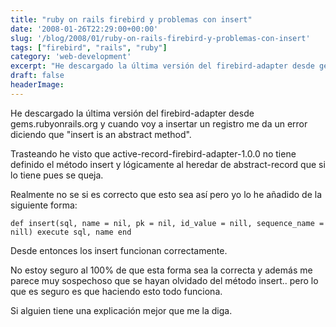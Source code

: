 ```yaml
---
title: "ruby on rails firebird y problemas con insert"
date: '2008-01-26T22:29:00+00:00'
slug: '/blog/2008/01/ruby-on-rails-firebird-y-problemas-con-insert'
tags: ["firebird", "rails", "ruby"]
category: 'web-development'
excerpt: "He descargado la última versión del firebird-adapter desde gems.rubyonrails.org y cuando voy a insertar un registro me da un error diciendo que insert is an abstract method.Trasteando he visto que ..."
draft: false
headerImage:
---
```

He descargado la última versión del firebird-adapter desde gems.rubyonrails.org y cuando voy a insertar un registro me da un error diciendo que "insert is an abstract method".

Trasteando he visto que active-record-firebird-adapter-1.0.0 no tiene definido el método insert y lógicamente al heredar de abstract-record que si lo tiene pues se queja.

Realmente no se si es correcto que esto sea así pero yo lo he añadido de la siguiente forma:

`
def insert(sql, name = nil, pk = nil, id_value = nill, sequence_name = nill)
 execute sql, name
end
`

Desde entonces los insert funcionan correctamente.

No estoy seguro al 100% de que esta forma sea la correcta y además me parece muy sospechoso que se hayan olvidado del método insert.. pero lo que es seguro es que haciendo esto todo funciona.

Si alguien tiene una explicación mejor que me la diga.
